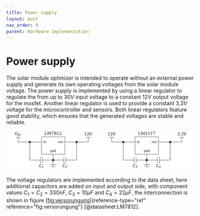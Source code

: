 ```yaml
---
title: Power supply
layout: post
nav_order: 9
parent: Hardware implementation
---
```


# Power supply

The solar module optimizer is intended to operate without an external
power supply and generate its own operating voltages from the solar
module voltage. The power supply is implemented by using a linear
regulator to regulate the from up to $30V$ input voltage to a constant
$12V$ output voltage for the mosfet. Another linear regulator is used to
provide a constant $3.3V$ voltage for the microcontroller and sensors.
Both linear regulators feature good stability, which ensures that the
generated voltages are stable and reliable.

![image](assets/image/spannungsversorgung.svg)

The voltage regulators are implemented according to the data sheet, here
additional capacitors are added on input and output side, with component
values $C_{1}=C_{2}=330nF$, $C_{3}=10\mu F$ and $C_{4}=22\mu F$, the
interconnection is shown in figure
[\[fig:versorungung\]](#fig:versorungung){reference-type="ref"
reference="fig:versorungung"} [@datasheet:LM7812].